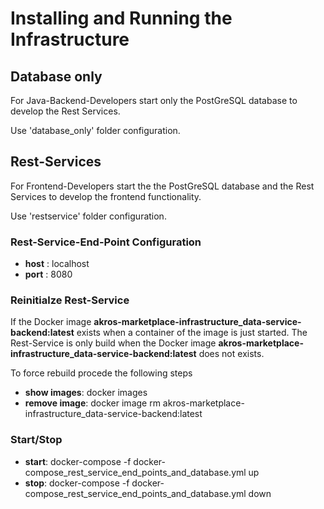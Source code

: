 # Installing and Running the Infrastructure

## Database only

For Java-Backend-Developers start only the PostGreSQL database to develop the Rest Services.

Use 'database_only' folder configuration.

## Rest-Services

For Frontend-Developers start the the PostGreSQL database and the Rest Services to develop the frontend functionality.

Use 'restservice' folder configuration.


### Rest-Service-End-Point Configuration
- **host** : localhost
- **port** : 8080

### Reinitialze Rest-Service

If the Docker image **akros-marketplace-infrastructure_data-service-backend:latest** exists when a container of the image is just started.
The Rest-Service is only build when the Docker image **akros-marketplace-infrastructure_data-service-backend:latest** does not exists.

To force rebuild procede the following steps
- **show images**: docker images
- **remove image**: docker image rm akros-marketplace-infrastructure_data-service-backend:latest

### Start/Stop
- **start**: docker-compose -f docker-compose_rest_service_end_points_and_database.yml up
- **stop**: docker-compose -f docker-compose_rest_service_end_points_and_database.yml down

